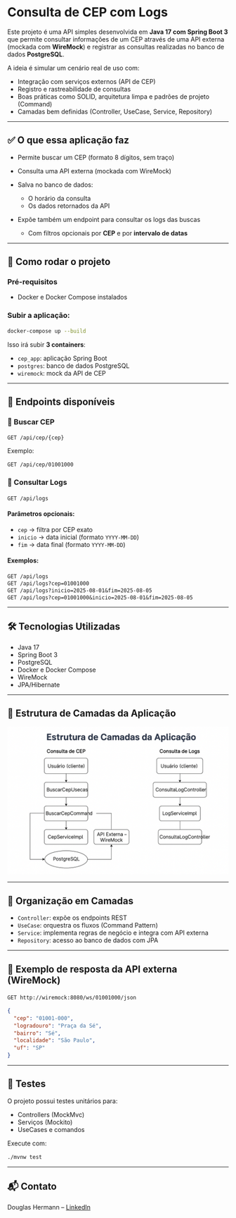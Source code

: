 # Consulta de CEP com Logs

Este projeto é uma API simples desenvolvida em **Java 17 com Spring Boot 3** que permite consultar informações de um CEP através de uma API externa (mockada com **WireMock**) e registrar as consultas realizadas no banco de dados **PostgreSQL**.

A ideia é simular um cenário real de uso com:

* Integração com serviços externos (API de CEP)
* Registro e rastreabilidade de consultas
* Boas práticas como SOLID, arquitetura limpa e padrões de projeto (Command)
* Camadas bem definidas (Controller, UseCase, Service, Repository)

---

## ✅ O que essa aplicação faz

* Permite buscar um CEP (formato 8 dígitos, sem traço)
* Consulta uma API externa (mockada com WireMock)
* Salva no banco de dados:

  * O horário da consulta
  * Os dados retornados da API
* Expõe também um endpoint para consultar os logs das buscas

  * Com filtros opcionais por **CEP** e por **intervalo de datas**

---

## 🚀 Como rodar o projeto

### Pré-requisitos

* Docker e Docker Compose instalados

### Subir a aplicação:

```bash
docker-compose up --build
```

Isso irá subir **3 containers**:

* `cep_app`: aplicação Spring Boot
* `postgres`: banco de dados PostgreSQL
* `wiremock`: mock da API de CEP

---

## 🔗 Endpoints disponíveis

### 📍 Buscar CEP

`GET /api/cep/{cep}`

Exemplo:

```
GET /api/cep/01001000
```

### 📄 Consultar Logs

`GET /api/logs`

#### Parâmetros opcionais:

* `cep` → filtra por CEP exato
* `inicio` → data inicial (formato `YYYY-MM-DD`)
* `fim` → data final (formato `YYYY-MM-DD`)

#### Exemplos:

```
GET /api/logs
GET /api/logs?cep=01001000
GET /api/logs?inicio=2025-08-01&fim=2025-08-05
GET /api/logs?cep=01001000&inicio=2025-08-01&fim=2025-08-05
```

---

## 🛠 Tecnologias Utilizadas

* Java 17
* Spring Boot 3
* PostgreSQL
* Docker e Docker Compose
* WireMock
* JPA/Hibernate

---

## 🧱 Estrutura de Camadas da Aplicação

![estrutura-camadas](estrutura-camadas.png)



---

## 📌 Organização em Camadas

* `Controller`: expõe os endpoints REST
* `UseCase`: orquestra os fluxos (Command Pattern)
* `Service`: implementa regras de negócio e integra com API externa
* `Repository`: acesso ao banco de dados com JPA

---

## 📂 Exemplo de resposta da API externa (WireMock)

`GET http://wiremock:8080/ws/01001000/json`

```json
{
  "cep": "01001-000",
  "logradouro": "Praça da Sé",
  "bairro": "Sé",
  "localidade": "São Paulo",
  "uf": "SP"
}
```

---

## 🧪 Testes

O projeto possui testes unitários para:

* Controllers (MockMvc)
* Serviços (Mockito)
* UseCases e comandos

Execute com:

```bash
./mvnw test
```

---

## 📬 Contato

Douglas Hermann – [LinkedIn](https://www.linkedin.com/in/douglas-hermann-de-araujo/)
